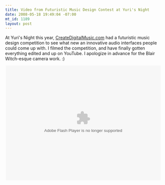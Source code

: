 ```yaml
--- 
title: Video from Futuristic Music Design Contest at Yuri's Night
date: 2008-05-18 19:49:04 -07:00
mt_id: 1189
layout: post
---
```

At Yuri's Night this year, [CreateDigitalMusic.com][1] had a futuristic music design competition to see what new an innovative audio interfaces people could come up with. I filmed the competition, and have finally gotten everything edited and up on YouTube. I apologize in advance for the Blair Witch-esque camera work. :)

<CENTER><object width="500" height="370"><param name="movie" value="http://www.youtube.com/p/2EEC7516C6DD5A02"></param><embed src="http://www.youtube.com/p/2EEC7516C6DD5A02" type="application/x-shockwave-flash" width="500" height="370"></embed></object></CENTER></p>

   [1]: http://www.createdigitalmusic.com

